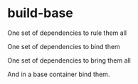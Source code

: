 # build-base

One set of dependencies to rule them all

One set of dependencies to bind them

One set of dependencies to bring them all

And in a base container bind them.
